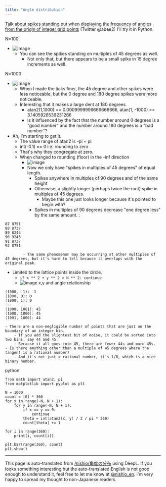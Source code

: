 ```yaml
---
title: "Angle distribution"
---
```


[Talk about spikes standing out when displaying the frequency of angles from the origin of integer grid points](https://twitter.com/abee2/status/1347785348315713536) (Twitter @abee2)
I'll try it in Python.

N=100
- ![image](https://gyazo.com/f434c0c2b420c9802567d133b7743e3b/thumb/1000)
    - You can see the spikes standing on multiples of 45 degrees as well.
        - Not only that, but there appears to be a small spike in 15 degree increments as well.

N=1000
- ![image](https://gyazo.com/390c0b7d7e2b181496b06e0ec0719d1c/thumb/1000)
    - When I made the ticks finer, the 45 degree and other spikes were less noticeable, but the 0 degree and 180 degree spikes were more noticeable.
    - Interesting that it makes a large dent at 180 degrees.
        - atan2(1,1000) == 0.0009999996666668666, atan(1, -1000) == 3.1405926539231266
        - Is it influenced by the fact that the number around 0 degrees is a "good number" and the number around 180 degrees is a "bad number"?
- Ah, I'm starting to get it.
    - The value range of atan2 is -pi ~ pi
    - int(-0.1) == 0 i.e. rounding to zero
    - That's why they congregate at zero.
    - When changed to rounding (floor) in the -inf direction
        - ![image](https://gyazo.com/db4e66f6830bfbfd1f864212fcb439da/thumb/1000)
        - Now we only have "spikes in multiples of 45 degrees" of equal length.
            - Spikes anywhere in multiples of 90 degrees and of the same height
            - Otherwise, a slightly longer (perhaps twice the root) spike in multiples of 45 degrees.
                - Maybe this one just looks longer because it's pointed to begin with?
            - Spikes in multiples of 90 degrees decrease "one degree less" by the same amount.
:

```
87 8751
88 8737
89 8243
90 9243
91 8737
92 8751
```

            - The same phenomenon may be occurring at other multiples of 45 degrees, but it's hard to tell because it overlaps with the original peak.
- Limited to the lattice points inside the circle.
    - `if x ** 2 + y ** 2 > N ** 2: continue`
    - ![image](https://gyazo.com/c329b081cbe655fcb1721588b33c773c/thumb/1000)
x,y and angle relationship

```
(1000, -1): -1
(1000, 0): 0
(1000, 1): 0
---
(1000, 1001): 45
(1000, 1000): 45
(1001, 1000): 44
```

    - There are a non-negligible number of points that are just on the boundary of an integer bin.
        - If you add the slightest bit of noise, it could be sorted into two bins, say 44 and 45.
        - Because it all goes into 45, there are fewer 44s and more 45s.
    - Is there anything other than a multiple of 45 degrees where the tangent is a rational number?
        - And it's not just a rational number, it's 1/8, which is a nice binary number.

python

```
from math import atan2, pi
from matplotlib import pyplot as plt

N = 1000
count = [0] * 360
for x in range(-N, N + 1):
    for y in range(-N, N + 1):
        if x == y == 0:
            continue
        theta = int(atan2(x, y) / 2 / pi * 360)
        count[theta] += 1

for i in range(360):
    print(i, count[i])

plt.bar(range(360), count)
plt.show()
```


---
This page is auto-translated from [/nishio/角度の分布](https://scrapbox.io/nishio/角度の分布) using DeepL. If you looks something interesting but the auto-translated English is not good enough to understand it, feel free to let me know at [@nishio_en](https://twitter.com/nishio_en). I'm very happy to spread my thought to non-Japanese readers.